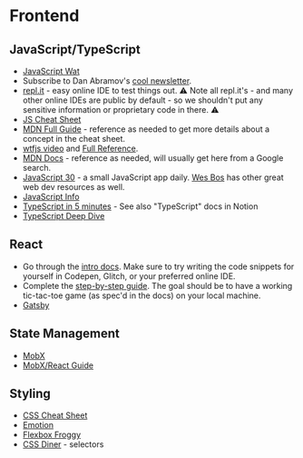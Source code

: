 # Frontend 

## JavaScript/TypeScript
* [JavaScript Wat](https://www.destroyallsoftware.com/talks/wat)
* Subscribe to Dan Abramov's [cool newsletter](https://justjavascript.com/).
* [repl.it](repl.it) - easy online IDE to test things out. ⚠️ Note all repl.it's - and many other online IDEs are public by default - so we shouldn't put any sensitive information or proprietary code in there. ⚠️
* [JS Cheat Sheet](https://htmlcheatsheet.com/js/)
* [MDN Full Guide](https://developer.mozilla.org/en-US/docs/Web/JavaScript/Guide) - reference as needed to get more details about a concept in the cheat sheet. 
* [wtfjs video](https://www.youtube.com/watch?v=et8xNAc2ic8) and [Full Reference](https://github.com/denysdovhan/wtfjs).
* [MDN Docs](https://developer.mozilla.org/en-US/docs/Web) - reference as needed, will usually get here from a Google search.
* [JavaScript 30](https://javascript30.com/) - a small JavaScript app daily. [Wes Bos](https://wesbos.com) has other great web dev resources as well. 
* [JavaScript Info](https://javascript.info/)
* [TypeScript in 5 minutes](https://www.typescriptlang.org/docs/handbook/typescript-in-5-minutes.html) - See also "TypeScript" docs in Notion
* [TypeScript Deep Dive](https://basarat.gitbook.io/typescript/)

## React 
* Go through the [intro docs](https://reactjs.org/docs/hello-world.html). Make sure to try writing the code snippets for yourself in Codepen, Glitch, or your preferred online IDE. 
* Complete the [step-by-step guide](https://reactjs.org/tutorial/tutorial.html). The goal should be to have a working tic-tac-toe game (as spec'd in the docs) on your local machine. 
* [Gatsby](https://www.gatsbyjs.org/docs/)

## State Management 
* [MobX](https://mobx.js.org/README.html)
* [MobX/React Guide](https://mobx.js.org/getting-started.html)

## Styling
* [CSS Cheat Sheet](https://htmlcheatsheet.com/css/)
* [Emotion](https://emotion.sh/docs/introduction)
* [Flexbox Froggy](https://flexboxfroggy.com/)
* [CSS Diner](https://flukeout.github.io/) - selectors